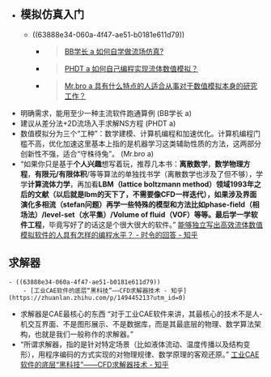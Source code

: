 - ## 模拟仿真入门
	- ((63888e34-060a-4f47-ae51-b0181e611d79))
		- > [BB学长 a 如何自学做流场仿真? ](https://www.zhihu.com/question/36319519/answer/2433686339)
		- > [PHDT a 如何自己编程实现流体数值模拟？](https://www.zhihu.com/question/281045047/answer/418053694)
		- > [Mr.bro a 具有什么特点的人适合从事对于数值模拟本身的研究工作？](https://www.zhihu.com/question/51152838/answer/2083085576)
- 明确需求，能用至少一种主流软件跑通算例 (BB学长 a)
- 建议从差分法+2D流场入手求解NS方程 (PHDT a)
- 数值模拟分为三个“工种”：数学建模、计算机编程和加速优化。计算机编程门槛不高，优化加速这里基本上指的是机器学习这类辅助性质的方法，这两部分创新性不强，适合“守株待兔”。 (Mr.bro a)
- “如果你只是基于**个人兴趣**想写着玩，推荐几本书：**离散数学**，**数学物理方程**，**有限元/有限体积**/等等算法的单独找书学（离散数学也涉及了但不够），学学**计算流体力学**，再加看**LBM（lattice boltzmann method）**领域1993年之后的文献（以后就是lbm的天下了，不需要像CFD一样迭代），如果涉及**界面演化多相流（stefan问题）**再学一些特殊的模型和方法比如**phase-field（相场法）/level-set（水平集）/Volume of fluid（VOF）**等等。最后学一学**软件工程**，毕竟写好了的话这是个很大很大的软件。” [能够独立写出高效流体数值模拟软件的人具有怎样的编程水平？ - 时令的回答 - 知乎](https://www.zhihu.com/question/296076262/answer/690464508)
## 求解器
	- ((63888e34-060a-4f47-ae51-b0181e611d79))
		- [工业CAE软件的底层“黑科技”——CFD求解器技术 - 知乎](https://zhuanlan.zhihu.com/p/149445213?utm_id=0)
- 求解器是CAE最核心的东西 “对于工业CAE软件来讲，其最核心的技术不是人-机交互界面、不是图形展示、不是数据库，而是其最底层的物理、数学算法架构，也就是我们一般称作的求解器。”
- “所谓求解器，指的是针对特定场景（比如液体流动、温度传播以及结构变形），用程序编码的方式实现的对物理规律、数学原理的客观还原。” [工业CAE软件的底层“黑科技”——CFD求解器技术 - 知乎](https://zhuanlan.zhihu.com/p/149445213?utm_id=0)